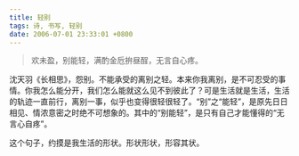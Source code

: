 ```yaml
---
title: 轻别
tags: 诗, 书写, 轻别
date: 2006-07-01 23:33:01 +0800
---
```


> 欢未盈，别能轻，满酌金卮拚昼酲，无言自心疼。

沈天羽《长相思》，怨别。不能承受的离别之轻。本来你我离别，是不可忍受的事情。你我怎么能分开，我们怎么能就这么见不到彼此了？可是生活就是生活，生活的轨迹一直前行，离别一事，似乎也变得很轻很轻了。“别”之“能轻”，是原先日日相见、情浓意密之时绝不可想象的。其中的“别能轻”，是只有自己才能懂得的“无言心自疼”。

这个句子，约摸是我生活的形状。形状形状，形容其状。

